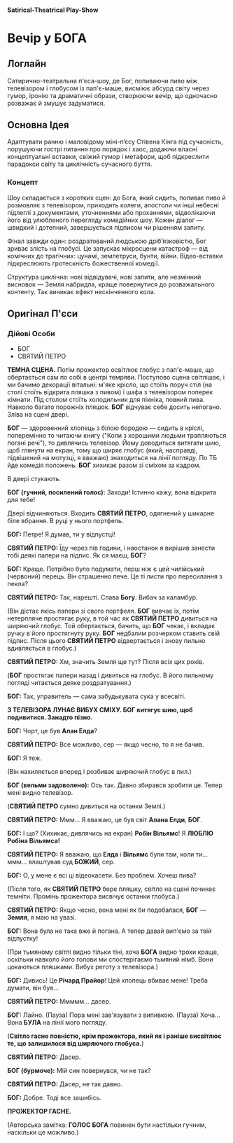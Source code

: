 ####  Satirical-Theatrical Play-Show

# Вечір у БОГА

## Логлайн

Сатирично-театральна п'єса-шоу, де Бог, попиваючи пиво між телевізором і глобусом із пап'є-маше, висміює абсурд світу через гумор, іронію та драматичні образи, створюючи вечір, що одночасно розважає й змушує задуматися.

## Основна Ідея

Адаптувати ранню і маловідому міні-п’єсу Стівена Кінга під сучасність, порушуючи гострі питання про порядок і хаос, додаючи власні концептуальні вставки, свіжий гумор і метафори, щоб підкреслити парадокси світу та циклічність сучасного буття.

### Концепт

Шоу складається з коротких сцен: до Бога, який сидить, попиває пиво й розмовляє з телевізором, приходять колеги, апостоли чи інші небесні підлеглі з документами, уточненнями або проханнями, відволікаючи його від улюбленого перегляду комедійних шоу. Кожен діалог — швидкий і дотепний, завершується підписом чи рішенням запиту.

Фінал завжди один: роздратований людською дріб’язковістю, Бог зриває злість на глобусі. Це запускає мікросцени катастроф — від комічних до трагічних: цунамі, землетруси, бунти, війни. Відео-вставки підкреслюють гротескність божественної комедії.

Структура циклічна: нові відвідувачі, нові запити, але незмінний висновок — Земля набридла, краще повернутися до розважального контенту. Так виникає ефект нескінченного кола.

## Оригінал П'єси

### Дійові Особи

- БОГ
- СВЯТИЙ ПЕТРО

**ТЕМНА СЦЕНА.** Потім прожектор освітлює глобус з пап'є-маше, що обертається сам по собі в центрі темряви. Поступово сцена світлішає, і ми бачимо декорації вітальні: м'яке крісло, що стоїть поруч стіл (на столі стоїть відкрита пляшка з пивом) і шафа з телевізором поперек кімнати. Під столом стоїть холодильник для пікніка, повний пива. Навколо багато порожніх пляшок. **БОГ** відчуває себе досить непогано. Зліва на сцені двері.

**БОГ** — здоровенний хлопець з білою бородою — сидить в кріслі, поперемінно то читаючи книгу ("Коли з хорошими людьми трапляються погані речі"), то дивлячись телевізор. Йому доводиться витягати шию, щоб глянути на екран, тому що ширяє глобус (який, насправді, підвішений на мотузці, я вважаю) знаходиться на лінії погляду. По ТБ йде комедія положень. **БОГ** хихикає разом зі сміхом за кадром.

В двері стукають.

**БОГ (гучний, посилений голос):** Заходи! Істинно кажу, вона відкрита для тебе!

Двері відчиняються. Входить **СВЯТИЙ ПЕТРО**, одягнений у шикарне біле вбрання. В руці у нього портфель.

**БОГ:** Петре! Я думав, ти у відпустці!

**СВЯТИЙ ПЕТРО:** Їду через пів години, і наостанок я вирішив занести тобі деякі папери на підпис. Як ся маєш, **БОГ**?

**БОГ:** Краще. Потрібно було подумати, перш ніж є цей чилійський (червоний) перець. Він страшенно пече. Це ті листи про пересилання з пекла?

**СВЯТИЙ ПЕТРО:** Так, нарешті. Слава **Богу**. Вибач за каламбур.

(Він дістає якісь папери зі свого портфеля. **БОГ** вивчає їх, потім нетерпляче простягає руку, в той час як **СВЯТИЙ ПЕТРО** дивиться на ширяючий глобус. Той обертається, бачить, що **БОГ** чекає, і вкладає ручку в його простягнуту руку. **БОГ** недбалим розчерком ставить свій підпис. Після цього **СВЯТИЙ ПЕТРО** відвертається і знову пильно вдивляється в глобус.)

**СВЯТИЙ ПЕТРО:** Хм, значить Земля ще тут? Після всіх цих років.

(**БОГ** простягає папери назад і дивиться на глобус. В його пильному погляді читається деяке роздратування.)

**БОГ:** Так, управитель — сама забудькувата сука у всесвіті.

**З ТЕЛЕВІЗОРА ЛУНАЄ ВИБУХ СМІХУ. БОГ витягує шию, щоб подивитися. Занадто пізно.**

**БОГ:** Чорт, це був **Алан Елда**?

**СВЯТИЙ ПЕТРО:** Все можливо, сер — якщо чесно, то я не бачив.

**БОГ:** Я теж.

(Він нахиляється вперед і розбиває ширяючий глобус в пил.)

**БОГ (вельми задоволено):** Ось так. Давно збирався зробити це. Тепер мені видно телевізор.

(**СВЯТИЙ ПЕТРО** сумно дивиться на останки Землі.)

**СВЯТИЙ ПЕТРО:** Ммм… Я вважаю, це був світ **Алана Елди**, **БОГ**.

**БОГ:** І що? (Хихикає, дивлячись на екран) **Робін Вільямс**! Я **ЛЮБЛЮ Робіна Вільямса!**

**СВЯТИЙ ПЕТРО:** Я вважаю, що **Елда** і **Вільямс** були там, коли ти… ммм… влаштував суд **БОЖИЙ**, сер.

**БОГ:** О, у мене є всі ці відеокасети. Без проблем. Хочеш пива?

(Після того, як **СВЯТИЙ ПЕТРО** бере пляшку, світло на сцені починає темніти. Промінь прожектора висвічує останки глобуса.)

**СВЯТИЙ ПЕТРО:** Якщо чесно, вона мені як би подобалася, **БОГ** — **Земля**, я маю на увазі.

**БОГ:** Вона була не така вже й погана. А тепер давай вип'ємо за твій відпустку!

(При тьмяному світлі видно тільки тіні, хоча **БОГА** видно трохи краще, оскільки навколо його голови ми спостерігаємо тьмяний німб. Вони цокаються пляшками. Вибух реготу з телевізора.)

**БОГ:** Дивись! Це **Річард Прайор**! Цей хлопець вбиває мене! Треба думати, він був…

**СВЯТИЙ ПЕТРО:** Ммммм… дасер.

**БОГ:** Лайно. (Пауза) Пора мені зав'язувати з випивкою. (Пауза) Хоча… Вона **БУЛА** на лінії мого погляду.

(**Світло гасне повністю, крім прожектора, який як і раніше висвітлює те, що залишилося від ширяючого глобуса.**)

**СВЯТИЙ ПЕТРО:** Дасер.

**БОГ (бурмоче):** Мій син повернувся, чи не так?

**СВЯТИЙ ПЕТРО:** Дасер, не так давно.

**БОГ:** Добре. Тоді все зашибісь.

**ПРОЖЕКТОР ГАСНЕ.**

(Авторська замітка: **ГОЛОС БОГА** повинен бути настільки гучним, наскільки це можливо.)